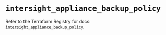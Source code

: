 # `intersight_appliance_backup_policy`

Refer to the Terraform Registry for docs: [`intersight_appliance_backup_policy`](https://registry.terraform.io/providers/ciscodevnet/intersight/1.0.71/docs/resources/appliance_backup_policy).
